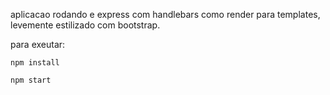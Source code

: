 aplicacao rodando e express com handlebars como render para templates, levemente estilizado com bootstrap.

para exeutar:

    npm install

    npm start